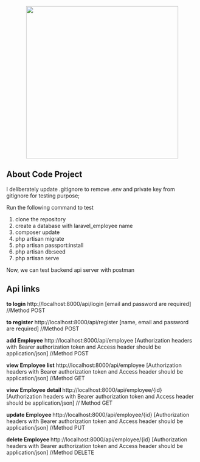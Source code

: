 <p align="center"><a href="https://laravel.com" target="_blank"><img src="https://raw.githubusercontent.com/laravel/art/master/logo-lockup/5%20SVG/2%20CMYK/1%20Full%20Color/laravel-logolockup-cmyk-red.svg" width="400"></a></p>

## About Code Project

I deliberately update .gitignore to remove .env and private key from gitignore for testing purpose;

Run the following command to test

<ol>
<li> clone the repository</li>
<li>create a database with laravel_employee name</li>
<li> composer update </li>
<li> php artisan migrate </li>
<li> php artisan passport:install</li>
<li> php artisan db:seed </li>
<li> php artisan serve </li>
</ol>

Now, we can test backend api server with postman

<h2>Api links </h2>

<b>to login</b> <a>http://localhost:8000/api/login</a> [email and password are required] //Method POST

<b>to register</b> <a>http://localhost:8000/api/register</a> [name, email and password are required] //Method POST

<b>add Employee</b> <a>http://localhost:8000/api/employee</a> [Authorization headers with Bearer authorization token and Access header should be application/json] //Method POST

<b>view Employee list</b> <a>http://localhost:8000/api/employee</a> [Authorization headers with Bearer authorization token and Access header should be application/json] //Method GET

<b>view Employee detail </b> <a>http://localhost:8000/api/employee/{id}</a> [Authorization headers with Bearer authorization token and Access header should be application/json] // Method GET

<b>update Employee </b> <a>http://localhost:8000/api/employee/{id}</a> [Authorization headers with Bearer authorization token and Access header should be application/json] //Method PUT

<b>delete Employee </b> <a>http://localhost:8000/api/employee/{id}</a> [Authorization headers with Bearer authorization token and Access header should be application/json] //Method DELETE
